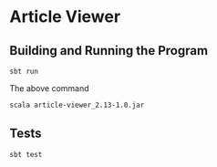 # Article Viewer

## Building and Running the Program
```
sbt run

```
The above command 

```bash
scala article-viewer_2.13-1.0.jar
```

## Tests

```bash
sbt test
```
